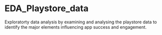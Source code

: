 # EDA_Playstore_data
Exploratorty data analysis by examining and analysing the playstore data to identify the major elements influencing app success and engagement.
